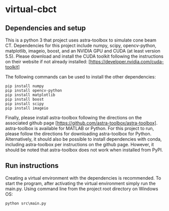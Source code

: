 # virtual-cbct

## Dependencies and setup

This is a python 3 that project uses astra-toolbox to simulate cone beam CT. Dependencies for this project include numpy, scipy, opencv-python, matplotlib, imageio, boost, and an NVIDIA GPU and CUDA (at least version 5.5). Please download and install the CUDA toolkit following the instructions on their website if not already installed: [https://developer.nvidia.com/cuda-toolkit]

The following commands can be used to install the other dependencies:

```
pip install numpy
pip install opencv-python
pip install matplotlib
pip install boost
pip install scipy
pip install imageio
```

Finally, please install astra-toolbox following the directions on the associated github page [https://github.com/astra-toolbox/astra-toolbox]. astra-toolbox is available for MATLAB or Python. For this project to run, please follow the directions for downloading astra-toolbox for Python. Alternatively, it should also be possible to install dependencies with conda, including astra-toolbox per instructions on the github page. However, it should be noted that astra-toolbox does not work when installed from PyPI.


## Run instructions

Creating a virtual environment with the dependencies is recommended. To start the program, after activating the virtual environment simply run the main.py. Using command line from the project root directory on Windows OS:

```
python src\main.py
```
